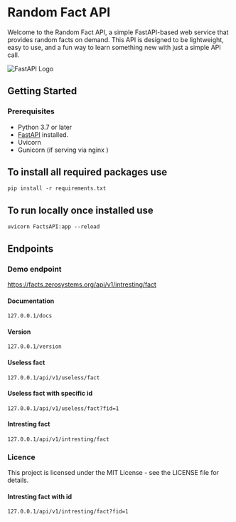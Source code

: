 # Random Fact API

Welcome to the Random Fact API, a simple FastAPI-based web service that provides random facts on demand. This API is designed to be lightweight, easy to use, and a fun way to learn something new with just a simple API call.

![FastAPI Logo](https://fastapi.tiangolo.com/img/logo-margin/logo-teal.png)

## Getting Started

### Prerequisites

- Python 3.7 or later
- [FastAPI](https://fastapi.tiangolo.com/) installed.
- Uvicorn
- Gunicorn (if serving via nginx )

## To install all required packages use
  ```
 pip install -r requirements.txt

```

## To run locally once installed use
```
uvicorn FactsAPI:app --reload
```

## Endpoints

### Demo endpoint

https://facts.zerosystems.org/api/v1/intresting/fact

#### Documentation
```
127.0.0.1/docs

```

#### Version
```
127.0.0.1/version
```


#### Useless fact
```
127.0.0.1/api/v1/useless/fact

```

#### Useless fact with specific id
```
127.0.0.1/api/v1/useless/fact?fid=1

```

#### Intresting fact
```
127.0.0.1/api/v1/intresting/fact

```

### Licence

This project is licensed under the MIT License - see the LICENSE file for details.



#### Intresting fact with id
```
127.0.0.1/api/v1/intresting/fact?fid=1
